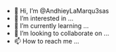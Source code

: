 - 👋 Hi, I’m @AndhieyLaMarqu3sas
- 👀 I’m interested in ...
- 🌱 I’m currently learning ...
- 💞️ I’m looking to collaborate on ...
- 📫 How to reach me ...

<!---
AndhieyLaMarqu3sas/AndhieyLaMarqu3sas is a ✨ special ✨ repository because its `README.md` (this file) appears on your GitHub profile.
You can click the Preview link to take a look at your changes.
--->
